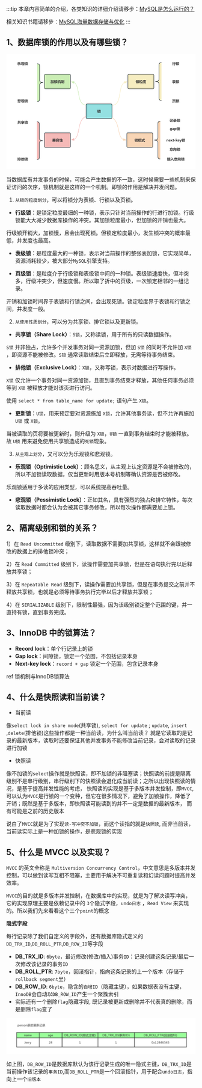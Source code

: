 :::tip
本章内容简单的介绍，各类知识的详细介绍请移步：[MySQL是怎么运行的？](/数据库/书籍鉴赏/MySQL是怎样运行的/字符集和比较规则/字符集和比较规则简介)

相关知识书籍请移步：[MySQL海量数据存储与优化](/书籍下载/数据库/数据库#mysql)
:::

## 1、数据库锁的作用以及有哪些锁？

![img_21.png](img_21.png)

当数据库有并发事务的时候，可能会产生数据的不一致，这时候需要一些机制来保证访问的次序，锁机制就是这样的一个机制。即锁的作用是解决并发问题。

1) `从锁的粒度划分`，可以将锁分为表锁、行锁以及页锁。

* **行级锁**：是锁定粒度最细的一种锁，表示只针对当前操作的行进行加锁。行级锁能大大减少数据库操作的冲突。其加锁粒度最小，但加锁的开销也最大。

行级锁开销大，加锁慢，且会出现死锁。但锁定粒度最小，发生锁冲突的概率最低，并发度也最高。

* **表级锁**：是粒度最大的一种锁，表示对当前操作的整张表加锁，它实现简单，资源消耗较少，被大部分`MySQL`引擎支持。

* **页级锁**：是粒度介于行级锁和表级锁中间的一种锁。表级锁速度快，但冲突多，行级冲突少，但速度慢。所以取了折中的页级，一次锁定相邻的一组记录。

开销和加锁时间界于表锁和行锁之间，会出现死锁。锁定粒度界于表锁和行锁之间，并发度一般。

2) `从使用性质划分`，可以分为共享锁、排它锁以及更新锁。

* **共享锁（Share Lock）**：`S锁`，又称读锁，用于所有的只读数据操作。

`S锁` 并非独占，允许多个并发事务对同一资源加锁，但加 `S锁` 的同时不允许加 `X锁` ，即资源不能被修改。`S锁` 通常读取结束后立即释放，无需等待事务结束。

* **排他锁（Exclusive Lock）**：`X锁`，又称写锁，表示对数据进行写操作。

`X锁` 仅允许一个事务对同一资源加锁，且直到事务结束才释放，其他任何事务必须等到 `X锁` 被释放才能对该页进行访问。

使用 `select * from table_name for update;` 语句产生 `X锁`。

* **更新锁**：`U锁`，用来预定要对资源施加 `X锁`，允许其他事务读，但不允许再施加 `U锁` 或 `X锁`。

当被读取的页将要被更新时，则升级为 `X锁`，`U锁` 一直到事务结束时才能被释放。故 `U锁` 用来避免使用共享锁造成的`死锁`现象。

3) `从主观上划分`，又可以分为乐观锁和悲观锁。

* **乐观锁（Optimistic Lock）**：顾名思义，从主观上认定资源是不会被修改的，所以不加锁读取数据，仅当更新时用版本号机制等确认资源是否被修改。

乐观锁适用于多读的应用类型，可以系统提高吞吐量。

* **悲观锁（Pessimistic Lock）**：正如其名，具有强烈的独占和排它特性，每次读取数据时都会认为会被其它事务修改，所以每次操作都需要加上锁。

## 2、隔离级别和锁的关系？

1）在 `Read Uncommitted` 级别下，读取数据不需要加共享锁，这样就不会跟被修改的数据上的排他锁冲突；

2）在 `Read Committed` 级别下，读操作需要加共享锁，但是在语句执行完以后释放共享锁；

3）在 `Repeatable Read` 级别下，读操作需要加共享锁，但是在事务提交之前并不释放共享锁，也就是必须等待事务执行完毕以后才释放共享锁；

4）在 `SERIALIZABLE` 级别下，限制性最强，因为该级别锁定整个范围的键，并一直持有锁，直到事务完成。

## 3、InnoDB 中的锁算法？

* **Record lock**：单个行记录上的锁
* **Gap lock**：间隙锁，锁定一个范围，不包括记录本身
* **Next-key lock**：`record + gap` 锁定一个范围，包含记录本身

ref 锁机制与InnoDB锁算法

## 4、什么是快照读和当前读？

* 当前读

像`select lock in share mode`(共享锁), `select for update` ; `update`, `insert` ,`delete`(排他锁)这些操作都是一种当前读，为什么叫当前读？
就是它读取的是记录的最新版本，读取时还要保证其他并发事务不能修改当前记录，会对读取的记录进行加锁

* 快照读

像不加锁的`select`操作就是快照读，即不加锁的非阻塞读；快照读的前提是隔离级别不是串行级别，串行级别下的快照读会退化成当前读；之所以出现快照读的情况，是基于提高并发性能的考虑，
快照读的实现是基于多版本并发控制，即`MVCC`,可以认为`MVCC`是行锁的一个变种，但它在很多情况下，避免了加锁操作，降低了开销；既然是基于多版本，即快照读可能读到的并不一定是数据的最新版本，
而有可能是之前的历史版本

说白了`MVCC`就是为了实现`读-写冲突不加锁`，而这个读指的就是`快照读`, 而非当前读，当前读实际上是一种加锁的操作，是悲观锁的实现

## 5、什么是 MVCC 以及实现？

`MVCC` 的英文全称是 `Multiversion Concurrency Control`，中文意思是多版本并发控制，可以做到读写互相不阻塞，主要用于解决不可重复读和幻读问题时提高并发效率。

`MVCC`的目的就是多版本并发控制，在数据库中的实现，就是为了解决读写冲突，它的实现原理主要是依赖记录中的 `3`个隐式字段，`undo日志` ，`Read View` 来实现的。所以我们先来看看这个三个`point`的概念

**隐式字段**

每行记录除了我们自定义的字段外，还有数据库隐式定义的`DB_TRX_ID`,`DB_ROLL_PTR`,`DB_ROW_ID`等字段

* **DB_TRX_ID**: `6byte`，最近修改(修改/插入)事务`ID`：记录创建这条记录/最后一次修改该记录的事务`ID`
* **DB_ROLL_PTR**: `7byte`，回滚指针，指向这条记录的上一个版本（存储于`rollback segment`里）
* **DB_ROW_ID**: `6byte`，隐含的`自增ID`（隐藏主键），如果数据表没有主键，`InnoDB`会自动以`DB_ROW_ID`产生一个聚簇索引
* 实际还有一个删除`flag`隐藏字段, 既记录被更新或删除并不代表真的删除，而是删除`flag`变了

![img_14.png](img_14.png)

如上图，`DB_ROW_ID`是数据库默认为该行记录生成的唯一隐式主键，`DB_TRX_ID`是当前操作该记录的`事务ID`,而`DB_ROLL_PTR`是一个回滚指针，用于配合`undo日志`，指向上一个`旧版本`